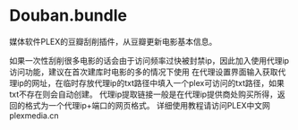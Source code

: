 # Douban.bundle
媒体软件PLEX的豆瓣刮削插件，从豆瓣更新电影基本信息。

如果一次性刮削很多电影的话会由于访问频率过快被封禁ip，因此加入使用代理ip访问功能，建议在首次建库时电影的多的情况下使用
在代理设置界面输入获取代理ip的网址，在临时存放代理ip的txt路径中填入一个plex可访问的txt路径，如果txt不存在则会自动创建。
代理ip提取链接一般是在代理ip提供商处购买所得，返回的格式为一个代理ip+端口的网页格式。
详细使用教程请访问PLEX中文网 plexmedia.cn
